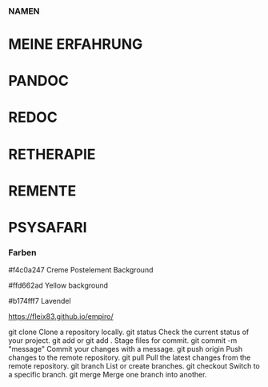 
### NAMEN

# MEINE ERFAHRUNG
# PANDOC
# REDOC
# RETHERAPIE
# REMENTE
# PSYSAFARI


### Farben
#f4c0a247 Creme Postelement Background

#ffd662ad Yellow background

#b174fff7 Lavendel


https://fleix83.github.io/empiro/

git clone <repo>	Clone a repository locally.
git status	Check the current status of your project.
git add <file> or git add .	Stage files for commit.
git commit -m "message"	Commit your changes with a message.
git push origin <branch>	Push changes to the remote repository.
git pull	Pull the latest changes from the remote repository.
git branch	List or create branches.
git checkout <branch>	Switch to a specific branch.
git merge <branch>	Merge one branch into another.